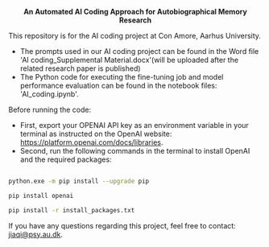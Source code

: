 <p align="center"><strong>An Automated AI Coding Approach for Autobiographical Memory Research</strong></p>

This repository is for the AI coding project at Con Amore, Aarhus University.

- The prompts used in our AI coding project can be found in the Word file 'AI coding_Supplemental Material.docx'(will be uploaded after the related research paper is published)  
- The Python code for executing the fine-tuning job and model performance evaluation can be found in the notebook files: 'AI_coding.ipynb'.


Before running the code:  
- First, export your OPENAI API key as an environment variable in your terminal as instructed on the OpenAI website: https://platform.openai.com/docs/libraries.  
- Second, run the following commands in the terminal to install OpenAI and the required packages:

```bash

python.exe -m pip install --upgrade pip 

pip install openai    

pip install -r install_packages.txt
```


If you have any questions regarding this project, feel free to contact: jiaqi@psy.au.dk.
